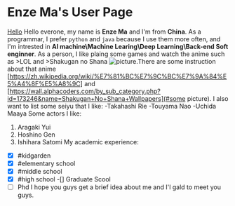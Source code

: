 # Enze Ma's User Page
[Hello](hello-fb-logo.png)
Hello everone, my name is **Enze Ma** and I'm from **China**. As a programmar, I prefer `python` and `java` because I use them more often, and I'm intrested in **AI machine\Machine Learing\Deep Learning\Back-end Soft enginner**. As a person, I like plaing some games and watch the anime such as >LOL and >Shakugan no Shana ![picture](https://zh.wikipedia.org/wiki/%E7%81%BC%E7%9C%BC%E7%9A%84%E5%A4%8F%E5%A8%9C#/media/File:Shakugan_no_Shana_Novel.jpg).There are some instruction about that anime [https://zh.wikipedia.org/wiki/%E7%81%BC%E7%9C%BC%E7%9A%84%E5%A4%8F%E5%A8%9C] and [https://wall.alphacoders.com/by_sub_category.php?id=173246&name=Shakugan+No+Shana+Wallpapers](#some picture).
I also want to list some seiyu that I like:
-Takahashi Rie
-Touyama Nao
-Uchida Maaya
Some actors I like:
1. Aragaki Yui
2. Hoshino Gen
3. Ishihara Satomi 
 My academic experience:
-[x] #kidgarden
-[x] #elementary school
-[x] #middle school
-[x] #high school
-[] Graduate Scool
-[ ] Phd
I hope you guys get a brief idea about me and I'l gald to meet you guys.
